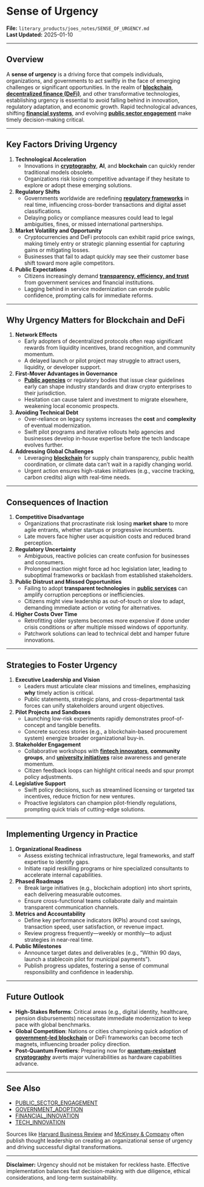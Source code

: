 # Sense of Urgency

**File:** `literary_products/joes_notes/SENSE_OF_URGENCY.md`\
**Last Updated:** 2025-01-10

***

## Overview

A **sense of urgency** is a driving force that compels individuals, organizations, and governments to act swiftly in the face of emerging challenges or significant opportunities. In the realm of [**blockchain**](../crypto_economics/bitcoin_basics.md), [**decentralized finance (DeFi)**](../crypto/defi_intro.md), and other transformative technologies, establishing urgency is essential to avoid falling behind in innovation, regulatory adaptation, and economic growth. Rapid technological advances, shifting [**financial systems**](../strategy/financial_systems.md), and evolving [**public sector engagement**](../governance/public_sector_engagement.md) make timely decision-making critical.

***

## Key Factors Driving Urgency

1. **Technological Acceleration**
   * Innovations in [**cryptography**](../crypto/cryptography_basics.md), **AI**, and **blockchain** can quickly render traditional models obsolete.
   * Organizations risk losing competitive advantage if they hesitate to explore or adopt these emerging solutions.
2. **Regulatory Shifts**
   * Governments worldwide are redefining [**regulatory frameworks**](../governance/regulatory_frameworks.md) in real time, influencing cross-border transactions and digital asset classifications.
   * Delaying policy or compliance measures could lead to legal ambiguities, fines, or missed international partnerships.
3. **Market Volatility and Opportunity**
   * Cryptocurrencies and DeFi protocols can exhibit rapid price swings, making timely entry or strategic planning essential for capturing gains or mitigating losses.
   * Businesses that fail to adapt quickly may see their customer base shift toward more agile competitors.
4. **Public Expectations**
   * Citizens increasingly demand [**transparency, efficiency, and trust**](public_trust.md) from government services and financial institutions.
   * Lagging behind in service modernization can erode public confidence, prompting calls for immediate reforms.

***

## Why Urgency Matters for Blockchain and DeFi

1. **Network Effects**
   * Early adopters of decentralized protocols often reap significant rewards from liquidity incentives, brand recognition, and community momentum.
   * A delayed launch or pilot project may struggle to attract users, liquidity, or developer support.
2. **First-Mover Advantages in Governance**
   * [**Public agencies**](public_agencies.md) or regulatory bodies that issue clear guidelines early can shape industry standards and draw crypto enterprises to their jurisdiction.
   * Hesitation can cause talent and investment to migrate elsewhere, weakening local economic prospects.
3. **Avoiding Technical Debt**
   * Over-reliance on legacy systems increases the **cost** and **complexity** of eventual modernization.
   * Swift pilot programs and iterative rollouts help agencies and businesses develop in-house expertise before the tech landscape evolves further.
4. **Addressing Global Challenges**
   * Leveraging [**blockchain**](../crypto_economics/bitcoin_basics.md) for supply chain transparency, public health coordination, or climate data can’t wait in a rapidly changing world.
   * Urgent action ensures high-stakes initiatives (e.g., vaccine tracking, carbon credits) align with real-time needs.

***

## Consequences of Inaction

1. **Competitive Disadvantage**
   * Organizations that procrastinate risk losing **market share** to more agile entrants, whether startups or progressive incumbents.
   * Late movers face higher user acquisition costs and reduced brand perception.
2. **Regulatory Uncertainty**
   * Ambiguous, reactive policies can create confusion for businesses and consumers.
   * Prolonged inaction might force ad hoc legislation later, leading to suboptimal frameworks or backlash from established stakeholders.
3. **Public Distrust and Missed Opportunities**
   * Failing to adopt **transparent technologies** in [**public services**](public_services.md) can amplify corruption perceptions or inefficiencies.
   * Citizens might view leadership as out-of-touch or slow to adapt, demanding immediate action or voting for alternatives.
4. **Higher Costs Over Time**
   * Retrofitting older systems becomes more expensive if done under crisis conditions or after multiple missed windows of opportunity.
   * Patchwork solutions can lead to technical debt and hamper future innovations.

***

## Strategies to Foster Urgency

1. **Executive Leadership and Vision**
   * Leaders must articulate clear missions and timelines, emphasizing **why** timely action is critical.
   * Public statements, strategic plans, and cross-departmental task forces can unify stakeholders around urgent objectives.
2. **Pilot Projects and Sandboxes**
   * Launching low-risk experiments rapidly demonstrates proof-of-concept and tangible benefits.
   * Concrete success stories (e.g., a blockchain-based procurement system) energize broader organizational buy-in.
3. **Stakeholder Engagement**
   * Collaborative workshops with [**fintech innovators**](../FINTECH_INNOVATORS.md), **community groups**, and [**university initiatives**](university_initiatives.md) raise awareness and generate momentum.
   * Citizen feedback loops can highlight critical needs and spur prompt policy adjustments.
4. **Legislative Support**
   * Swift policy decisions, such as streamlined licensing or targeted tax incentives, reduce friction for new ventures.
   * Proactive legislators can champion pilot-friendly regulations, prompting quick trials of cutting-edge solutions.

***

## Implementing Urgency in Practice

1. **Organizational Readiness**
   * Assess existing technical infrastructure, legal frameworks, and staff expertise to identify gaps.
   * Initiate rapid reskilling programs or hire specialized consultants to accelerate internal capabilities.
2. **Phased Roadmaps**
   * Break large initiatives (e.g., blockchain adoption) into short sprints, each delivering measurable outcomes.
   * Ensure cross-functional teams collaborate daily and maintain transparent communication channels.
3. **Metrics and Accountability**
   * Define key performance indicators (KPIs) around cost savings, transaction speed, user satisfaction, or revenue impact.
   * Review progress frequently—weekly or monthly—to adjust strategies in near-real time.
4. **Public Milestones**
   * Announce target dates and deliverables (e.g., “Within 90 days, launch a stablecoin pilot for municipal payments”).
   * Publish progress updates, fostering a sense of communal responsibility and confidence in leadership.

***

## Future Outlook

* **High-Stakes Reforms**: Critical areas (e.g., digital identity, healthcare, pension disbursements) necessitate immediate modernization to keep pace with global benchmarks.
* **Global Competition**: Nations or cities championing quick adoption of [**government-led blockchain**](government_adoption.md) or DeFi frameworks can become tech magnets, influencing broader policy direction.
* **Post-Quantum Frontiers**: Preparing now for [**quantum-resistant cryptography**](../crypto/cryptography_basics.md#quantum-readiness) averts major vulnerabilities as hardware capabilities advance.

***

## See Also

* [PUBLIC\_SECTOR\_ENGAGEMENT](../governance/public_sector_engagement.md)
* [GOVERNMENT\_ADOPTION](government_adoption.md)
* [FINANCIAL\_INNOVATION](../strategy/financial_innovation.md)
* [TECH\_INNOVATION](../strategy/tech_innovation.md)

Sources like [Harvard Business Review](https://hbr.org/) and [McKinsey & Company](https://www.mckinsey.com/) often publish thought leadership on creating an organizational sense of urgency and driving successful digital transformations.

***

**Disclaimer:** Urgency should not be mistaken for reckless haste. Effective implementation balances fast decision-making with due diligence, ethical considerations, and long-term sustainability.
